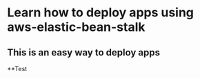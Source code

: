 # Learn how to deploy apps using aws-elastic-bean-stalk
## This is an easy way to deploy apps
**Test
